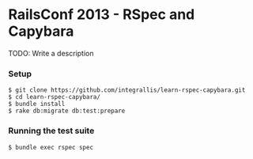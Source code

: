 # RailsConf 2013 - RSpec and Capybara

TODO: Write a description

### Setup

```console
$ git clone https://github.com/integrallis/learn-rspec-capybara.git
$ cd learn-rspec-capybara/
$ bundle install
$ rake db:migrate db:test:prepare
```

### Running the test suite

```console
$ bundle exec rspec spec
```
